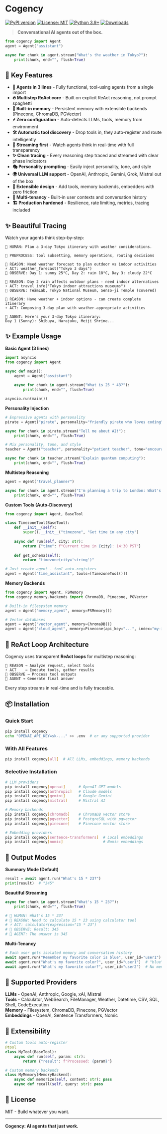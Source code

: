 # Cogency

[![PyPI version](https://badge.fury.io/py/cogency.svg)](https://badge.fury.io/py/cogency)
[![License: MIT](https://img.shields.io/badge/License-MIT-yellow.svg)](https://opensource.org/licenses/MIT)
[![Python 3.9+](https://img.shields.io/badge/python-3.9+-blue.svg)](https://www.python.org/downloads/)
[![Downloads](https://pepy.tech/badge/cogency)](https://pepy.tech/project/cogency)

> **Conversational AI agents out of the box.**

```python
from cogency import Agent
agent = Agent("assistant")

async for chunk in agent.stream("What's the weather in Tokyo?"):
    print(chunk, end="", flush=True)
```

## 🚀 Key Features

- **🤖 Agents in 3 lines** - Fully functional, tool-using agents from a single import
- **🔥 Multistep ReAct core** - Built on explicit ReAct reasoning, not prompt spaghetti
- **🧠 Built-in memory** - Persistent memory with extensible backends (Pinecone, ChromaDB, PGVector)
- **⚡️ Zero configuration** - Auto-detects LLMs, tools, memory from environment
- **🛠️ Automatic tool discovery** - Drop tools in, they auto-register and route intelligently
- **🌊 Streaming first** - Watch agents think in real-time with full transparency
- **✨ Clean tracing** - Every reasoning step traced and streamed with clear phase indicators
- **🎭 Personality prompting** - Easily inject personality, tone, and style
- **🌍 Universal LLM support** - OpenAI, Anthropic, Gemini, Grok, Mistral out of the box
- **🧩 Extensible design** - Add tools, memory backends, embedders with zero friction
- **👥 Multi-tenancy** - Built-in user contexts and conversation history
- **🏗️ Production hardened** - Resilience, rate limiting, metrics, tracing included

## ✨ Beautiful Tracing

Watch your agents think step-by-step:

```
👤 HUMAN: Plan a 3-day Tokyo itinerary with weather considerations.

🔧 PREPROCESS: tool subsetting, memory operations, routing decisions

🧠 REASON: Need weather forecast to plan outdoor vs indoor activities
⚡️ ACT: weather_forecast("Tokyo 3 days")
👀 OBSERVE: Day 1: sunny 25°C, Day 2: rain 18°C, Day 3: cloudy 22°C

🧠 REASON: Day 2 rain affects outdoor plans - need indoor alternatives
⚡️ ACT: travel_info("Tokyo indoor attractions museums")
👀 OBSERVE: TeamLab, Tokyo National Museum, Senso-ji Temple (covered)

🧠 REASON: Have weather + indoor options - can create complete itinerary
⚡️ ACT: Composing 3-day plan with weather-appropriate activities

🤖 AGENT: Here's your 3-day Tokyo itinerary:
Day 1 (Sunny): Shibuya, Harajuku, Meiji Shrine...
```

## ✨ Example Usage

**Basic Agent (3 lines)**
```python
import asyncio
from cogency import Agent

async def main():
    agent = Agent("assistant")
    
    async for chunk in agent.stream("What is 25 * 43?"):
        print(chunk, end="", flush=True)

asyncio.run(main())
```

**Personality Injection**
```python
# Expressive agents with personality
pirate = Agent("pirate", personality="friendly pirate who loves coding")

async for chunk in pirate.stream("Tell me about AI!"):
    print(chunk, end="", flush=True)

# Mix personality, tone, and style
teacher = Agent("teacher", personality="patient teacher", tone="encouraging", style="conversational")

async for chunk in teacher.stream("Explain quantum computing"):
    print(chunk, end="", flush=True)
```

**Multistep Reasoning**
```python
agent = Agent("travel_planner")

async for chunk in agent.stream("I'm planning a trip to London: What's the weather there? What time is it now? Flight costs $1,200, hotel is $180/night for 3 nights - total cost?"):
    print(chunk, end="", flush=True)
```

**Custom Tools (Auto-Discovery)**
```python
from cogency import Agent, BaseTool

class TimezoneTool(BaseTool):
    def __init__(self):
        super().__init__("timezone", "Get time in any city")
    
    async def run(self, city: str):
        return {"time": f"Current time in {city}: 14:30 PST"}
    
    def get_schema(self):
        return "timezone(city='string')"

# Just create agent - tool auto-registers
agent = Agent("time_assistant", tools=[TimezoneTool()])
```

**Memory Backends**
```python
from cogency import Agent, FSMemory
from cogency.memory.backends import ChromaDB, Pinecone, PGVector

# Built-in filesystem memory
agent = Agent("memory_agent", memory=FSMemory())

# Vector databases
agent = Agent("vector_agent", memory=ChromaDB())
agent = Agent("cloud_agent", memory=Pinecone(api_key="...", index="my-index"))
```

## 🧠 ReAct Loop Architecture

Cogency uses transparent **ReAct loops** for multistep reasoning:

```
🧠 REASON → Analyze request, select tools
⚡️ ACT    → Execute tools, gather results  
👀 OBSERVE → Process tool outputs
🤖 AGENT → Generate final answer
```

Every step streams in real-time and is fully traceable.

## 📦 Installation

### Quick Start
```bash
pip install cogency
echo "OPENAI_API_KEY=sk-..." >> .env  # or any supported provider
```

### With All Features
```bash
pip install cogency[all]  # All LLMs, embeddings, memory backends
```

### Selective Installation
```bash
# LLM providers
pip install cogency[openai]      # OpenAI GPT models
pip install cogency[anthropic]   # Claude models  
pip install cogency[gemini]      # Google Gemini
pip install cogency[mistral]     # Mistral AI

# Memory backends  
pip install cogency[chromadb]    # ChromaDB vector store
pip install cogency[pgvector]    # PostgreSQL with pgvector
pip install cogency[pinecone]    # Pinecone vector store

# Embedding providers
pip install cogency[sentence-transformers]  # Local embeddings
pip install cogency[nomic]                  # Nomic embeddings
```

## 🎯 Output Modes

**Summary Mode (Default)**
```python
result = await agent.run("What's 15 * 23?")
print(result)  # "345"
```

**Beautiful Streaming**
```python
async for chunk in agent.stream("What's 15 * 23?"):
    print(chunk, end="", flush=True)

# 👤 HUMAN: What's 15 * 23?
# 🧠 REASON: Need to calculate 15 * 23 using calculator tool
# ⚡️ ACT: calculator(expression="15 * 23")
# 👀 OBSERVE: Result: 345
# 🤖 AGENT: The answer is 345
```

**Multi-Tenancy**
```python
# Each user gets isolated memory and conversation history
await agent.run("Remember my favorite color is blue", user_id="user1")
await agent.run("What's my favorite color?", user_id="user1")  # "blue"
await agent.run("What's my favorite color?", user_id="user2")  # No memory
```

## 🔧 Supported Providers

**LLMs** - OpenAI, Anthropic, Google, xAI, Mistral  
**Tools** - Calculator, WebSearch, FileManager, Weather, Datetime, CSV, SQL, Shell, CodeExecution  
**Memory** - Filesystem, ChromaDB, Pinecone, PGVector  
**Embeddings** - OpenAI, Sentence Transformers, Nomic  

## 🎨 Extensibility

```python
# Custom tools auto-register
@tool
class MyTool(BaseTool):
    async def run(self, param: str):
        return {"result": f"Processed: {param}"}

# Custom memory backends
class MyMemory(MemoryBackend):
    async def memorize(self, content: str): pass
    async def recall(self, query: str): pass
```

## 📄 License

MIT - Build whatever you want.

---

**Cogency: AI agents that just work.**